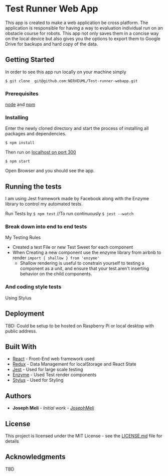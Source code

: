 # Test Runner Web App

This app is created to make a web application be cross platform. The application is responsible for having a way to evaluation individual run on an obstacle course for robots. This app not only saves them in a concise way on the local device but also gives you the options to export them to Google Drive for backups and hard copy of the data.

## Getting Started

In order to see this app run locally on your machine simply
 
``` $ git clone  git@github.com:NERVEUML/Test-runner-webapp.git ```

### Prerequisites

[node](https://nodejs.org/en/) and [npm](https://www.npmjs.com/)

### Installing

Enter the newly cloned directory and start the process of installing all packages and dependencies.

``` $ npm install ```

Then run on [localhost on port 300](http://localhost:300)

``` $ npm start ```

Open Browser and you should see the app.

## Running the tests

 I am using  Jest framework made by Facebook along with the Enzyme library to control my automated tests.

 Run Tests by 
``` $ npm test ```
//To run continuously
``` $ jest --watch ```

### Break down into end to end tests

My Testing Rules
* Created a test File or new Test Sweet for each component
* When Creating a new component use the enzyme library from airbnb to render 
    ``` import { shallow } from 'enzyme'  ```
   * Shallow rendering is useful to constrain yourself to testing a component as a unit, and ensure that your test aren't inserting behavior on the child components.

### And coding style tests

Using Stylus 

## Deployment

TBD: Could be setup to be hosted on Raspberry Pi or local desktop with public address.

## Built With

* [React](https://facebook.github.io/react/) - Front-End web framework used
* [Redux](http://redux.js.org/) - Data Management for localStorage and React State
* [Jest](https://facebook.github.io/jest/) - Used for large scale testing 
* [Enzyme](http://airbnb.io/enzyme/) - Used Test render components
* [Stylus](http://stylus-lang.com/) - Used for Styling




## Authors

* **Joseph Meli** - *Initial work* - [JosephMeli](https://github.com/JosephMeli)


## License

This project is licensed under the MIT License - see the [LICENSE.md](LICENSE.md) file for details

## Acknowledgments
TBD
